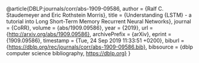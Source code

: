 @article{DBLP:journals/corr/abs-1909-09586,
author    = {Ralf C. Staudemeyer and
Eric Rothstein Morris},
title     = {Understanding {LSTM} - a tutorial into Long Short-Term Memory Recurrent
Neural Networks},
journal   = {CoRR},
volume    = {abs/1909.09586},
year      = {2019},
url       = {http://arxiv.org/abs/1909.09586},
archivePrefix = {arXiv},
eprint    = {1909.09586},
timestamp = {Tue, 24 Sep 2019 11:33:51 +0200},
biburl    = {https://dblp.org/rec/journals/corr/abs-1909-09586.bib},
bibsource = {dblp computer science bibliography, https://dblp.org}
}

